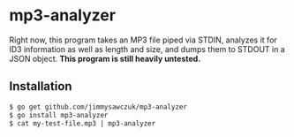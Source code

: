 # mp3-analyzer

Right now, this program takes an MP3 file piped via STDIN, analyzes it for ID3 information as well as length and size, and dumps them to STDOUT in a JSON object. **This program is still heavily untested.**


## Installation
```bash
$ go get github.com/jimmysawczuk/mp3-analyzer
$ go install mp3-analyzer
$ cat my-test-file.mp3 | mp3-analyzer
```
